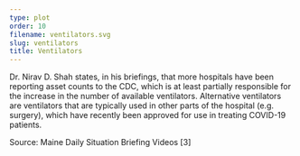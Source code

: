 ```yaml
---
type: plot
order: 10
filename: ventilators.svg
slug: ventilators
title: Ventilators
---
```


Dr. Nirav D. Shah states, in his briefings, that more hospitals have been reporting asset counts to the CDC, which is at least partially responsible for the increase in the number of available ventilators. Alternative ventilators are ventilators that are typically used in other parts of the hospital (e.g. surgery), which have recently been approved for use in treating COVID-19 patients.

Source: Maine Daily Situation Briefing Videos [3]
